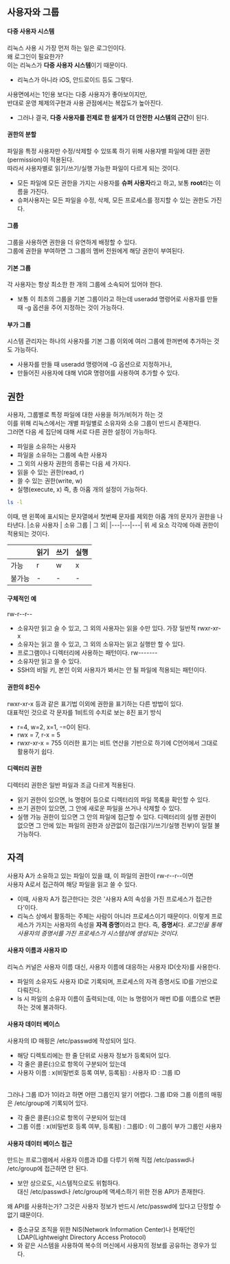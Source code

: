 ## 사용자와 그룹
#### 다중 사용자 시스템
리눅스 사용 시 가장 먼저 하는 일은 로그인이다.   
왜 로그인이 필요한가?   
이는 리눅스가 **다중 사용자 시스템**이기 때문이다.
* 리눅스가 아니라 iOS, 안드로이드 등도 그렇다.

사용면에서는 1인용 보다는 다중 사용자가 좋아보이지만,     
반대로 운영 체제의구현과 사용 관점에서는 복잡도가 높아진다.
* 그러나 결국, **다중 사용자를 전제로 한 설계가 더 안전한 시스템의 근간**이 된다.

#### 권한의 분할
파일을 특정 사용자만 수정/삭제할 수 있또록 하기 위해 사용자별 파일에 대한 권한(permission)이 적용된다.     
따라서 사용자별로 읽기/쓰기/실행 가능한 파일이 다르게 되는 것이다.   
* 모든 파일에 모든 권한을 가지는 사용자를 **슈퍼 사용자**라고 하고, 보통 **root**라는 이름을 가진다.   
* 슈퍼사용자는 모든 파일을 수정, 삭제, 모든 프로세스를 정지할 수 있는 권한도 가진다.

#### 그룹
그룹을 사용하면 권한을 더 유연하게 배정할 수 있다.   
그룹에 권한을 부여하면 그 그룹의 멤버 전원에게 해당 권한이 부여된다.


#### 기본 그룹
각 사용자는 항상 최소한 한 개의 그룹에 소속되어 있어야 한다.
* 보통 이 최초의 그룹을 기본 그룹이라고 하는데 useradd 명령어로 사용자를 만들 때 -g 옵션을 주어 지정하는 것이 가능하다.

#### 부가 그룹
시스템 관리자는 하나의 사용자를 기본 그룹 이외에 여러 그룹에 한꺼번에 추가하는 것도 가능하다.
* 사용자를 만들 때 useradd 명령어에 -G 옵션으로 지정하거나,
* 만들어진 사용자에 대해 VIGR 명령어를 사용하여 추가할 수 있다.

## 권한
사용자, 그룹별로 특정 파일에 대한 사용을 허가/비허가 하는 것   
이를 위해 리눅스에서는 개별 파일별로 소유자와 소유 그룹이 반드시 존재한다.   
그러면 다음 세 집단에 대해 서로 다른 권한 설정이 가능하다.
* 파일을 소유하는 사용자
* 파일을 소유하는 그룹에 속한 사용자
* 그 외의 사용자
권한의 종류는 다음 세 가지다.
* 읽을 수 있는 권한(read, r)
* 쓸 수 있는 권한(write, w)
* 실행(execute, x)
즉, 총 아홉 개의 설정이 가능하다.
```bash
ls -l
```
이때, 맨 왼쪽에 표시되는 문자열에서 첫번째 문자를 제외한 아홉 개의 문자가 권한을 나타낸다.
|소유 사용자 | 소유 그룹 | 그 외|
|---|---|---|
위 세 요소 각각에 아래 권한이 적용되는 것이다.

|  | 읽기 | 쓰기 | 실행 |
|---|---|---|---|
| 가능 | r | w | x |
| 불가능 | - | - | - |

#### 구체적인 예
rw-r--r--
* 소유자만 읽고 슬 수 있고, 그 외의 사용자는 읽을 수만 있다. 가장 일반적
rwxr-xr-x
* 소유자는 읽고 쓸 수 있고, 그 외의 소유자는 읽고 실행만 할 수 있다.
* 프로그램이나 디렉터리에 사용하는 패턴이다.
rw-------
* 소유자만 읽고 쓸 수 있다.
* SSH의 비밀 키, 본인 이외 사용자가 봐서는 안 될 파일에 적용되는 패턴이다.

#### 권한의 8진수
rwxr-xr-x 등과 같은 표기법 이외에 권한을 표기하는 다른 방법이 있다.  
대표적인 것으로 각 문자를 1비트의 수치로 보는 8진 표기 방식
* r=4, w=2, x=1, -=0이 된다.
* rwx = 7, r-x = 5
* rwxr-xr-x = 755
이러한 표기는 비트 연산을 기반으로 하기에 C언어에서 그대로 활용하기 쉽다.

#### 디렉터리 권한
디렉터리 권한은 일반 파일과 조금 다르게 적용된다.
* 읽기 권한이 있으면, ls 명령어 등으로 디렉터리의 파일 목록을 확인할 수 있다.
* 쓰기 권한이 있으면, 그 안에 새로운 파일을 쓰거나 삭제할 수 있다.
* 실행 가능 권한이 있으면 그 안의 파일에 접근할 수 있다.
디렉터리의 실행 권한이 없으면 그 안에 있는 파일의 권한과 상관없이 접근(읽기/쓰기/실행 전부)이 일절 불가능하다.

## 자격
사용자 A가 소유하고 있는 파일이 있을 떄, 이 파일의 권한이 rw-r--r--이면   
사용자 A로서 접근하여 해당 파일을 읽고 쓸 수 있다.
* 이때, 사용자 A가 접근한다는 것은 '사용자 A의 속성을 가진 프로세스가 접근한다'이다.
* 리눅스 상에서 활동하는 주체는 사람이 아니라 프로세스이기 때문이다.
이렇게 프로세스가 가지는 사용자의 속성을 **자격 증명**이라고 한다. 즉, **증명서**다.
*로그인을 통해 사용자의 증명서를 가진 프로세스가 시스템상에 생성되는 것이다.*

#### 사용자 이름과 사용자 ID
리눅스 커널은 사용자 이름 대신, 사용자 이름에 대응하는 사용자 ID(숫자)를 사용한다.
* 파일의 소유자도 사용자 ID로 기록되며, 프로세스의 자격 증명서도 ID를 기반으로 다뤄진다.
* ls 시 파일의 소유자 이름이 출력되는데, 이는 ls 명령어가 매번 ID를 이름으로 변환하는 것에 불과하다.

#### 사용자 데이터 베이스
사용자의 ID 매핑은 /etc/passwd에 작성되어 있다.
* 해당 디렉토리에는 한 줄 단위로 사용자 정보가 등록되어 있다.
* 각 줄은 콜론(:)으로 항목이 구분되어 있는데
* 사용자 이름 : x(비밀번호 등록 여부, 등록됨) : 사용자 ID : 그룹 ID
<br/>
그러나 그룹 ID가 1이라고 하면 어떤 그룹인지 알기 어렵다.     
그룹 ID와 그룹 이름의 매핑은 /etc/group에 기록되어 있다.

* 각 줄은 콜론(:)으로 항목이 구분되어 있는데
* 그룹 이름 :  x(비밀번호 등록 여부, 등록됨) : 그룹ID : 이 그룹이 부가 그룹인 사용자

#### 사용자 데이터 베이스 접근
만드는 프로그램에서 사용자 이름과 ID를 다루기 위해 직접 /etc/passwd나 /etc/group에 접근하면 안 된다.
* 보안 상으로도, 시스템적으로도 위험하다.    
대신 /etc/passwd나 /etc/group에 액세스하기 위한 전용 API가 존재한다.

 왜 API를 사용하는가? 그것은 사용자 정보가 반드시 /etc/passwd에 있다고 단정할 수 없기 떄문이다.
 * 중소규모 조직을 위한 NIS(Network Information Center)나 현재던인 LDAP(Lightweight Directory Access Protocol)
 * 와 같은 시스템을 사용하여 복수의 머신에서 사용자의 정보를 공유하는 경우가 있다.
